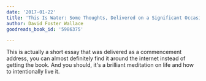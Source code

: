 ```yaml
---
date: '2017-01-22'
title: 'This Is Water: Some Thoughts, Delivered on a Significant Occasion, about Living a Compassionate Life'
author: David Foster Wallace
goodreads_book_id: '5986375'

---
```

This is actually a short essay that was delivered as a commencement address, you can almost definitely find it around the internet instead of getting the book. And you should, it's a brilliant meditation on life and how to intentionally live it.
